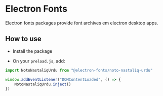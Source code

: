 # Electron Fonts

Electron fonts packages provide font archives em electron desktop apps.

## How to use

* Install the package

* On your `preload.js`, add:

```ts
import NotoNastaliqUrdu from "@electron-fonts/noto-nastaliq-urdu"

window.addEventListener("DOMContentLoaded", () => {
    NotoNastaliqUrdu.inject()
})
```